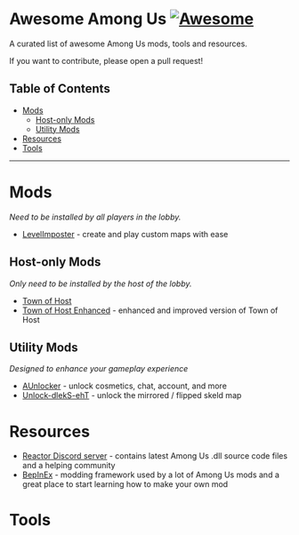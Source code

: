 # Awesome Among Us [![Awesome](https://cdn.rawgit.com/sindresorhus/awesome/d7305f38d29fed78fa85652e3a63e154dd8e8829/media/badge.svg)](https://github.com/sindresorhus/awesome)
A curated list of awesome Among Us mods, tools and resources.

If you want to contribute, please open a pull request!

## Table of Contents

- [Mods](#mods)
  - [Host-only Mods](#host-only-mods)
  - [Utility Mods](#utility-mods)
- [Resources](#resources)
- [Tools](#tools)

<hr>

# Mods

*Need to be installed by all players in the lobby.*

- [LevelImposter](https://levelimposter.net) - create and play custom maps with ease

## Host-only Mods

*Only need to be installed by the host of the lobby.*

- [Town of Host](https://github.com/tukasa0001/TownOfHost)
- [Town of Host Enhanced](https://github.com/EnhancedNetwork/TownofHost-Enhanced) - enhanced and improved version of Town of Host

## Utility Mods

*Designed to enhance your gameplay experience*

- [AUnlocker](https://github.com/astra1dev/AUnlocker) - unlock cosmetics, chat, account, and more
- [Unlock-dlekS-ehT](https://github.com/Tommy-XL/Unlock-dlekS-ehT) - unlock the mirrored / flipped skeld map

# Resources

- [Reactor Discord server](https://reactor.gg/discord) - contains latest Among Us .dll source code files and a helping community
- [BepInEx](https://builds.bepinex.dev/projects/bepinex_be) - modding framework used by a lot of Among Us mods and a great place to start learning how to make your own mod

# Tools
